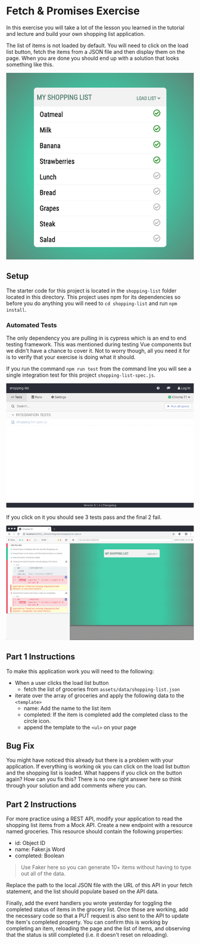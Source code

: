 # Fetch & Promises Exercise

In this exercise you will take a lot of the lesson you learned in the tutorial and lecture and build your own shopping list application.

The list of items is not loaded by default. You will need to click on the load list button, fetch the items from a JSON file and then display them on the page. When you are done you should end up with a solution that looks something like this.

![Shopping List Solution](img/shopping-list-solution.png)

## Setup

The starter code for this project is located in the `shopping-list` folder located in this directory. This project uses npm for its dependencies so before you do anything you will need to `cd shopping-list` and run `npm install`.

### Automated Tests

The only dependency you are pulling in is cypress which is an end to end testing framework. This was mentioned during testing Vue components but we didn't have a chance to cover it. Not to worry though, all you need it for is to verify that your exercise is doing what it should.

If you run the command `npm run test` from the command line you will see a single integration test for this project `shopping-list-spec.js`.

![Shopping List Spec](img/cypress-open.png)

If you click on it you should see 3 tests pass and the final 2 fail.

![Shopping List Tests](img/test-runner.png)

## Part 1 Instructions

To make this application work you will need to the following:

* When a user clicks the load list button
    * fetch the list of groceries from `assets/data/shopping-list.json`
* iterate over the array of groceries and apply the following data to the `<template>`
    * name: Add the name to the list item
    * completed: If the item is completed add the completed class to the circle icon.
    * append the template to the `<ul>` on your page

## Bug Fix

You might have noticed this already but there is a problem with your application. If everything is working ok you can click on the load list button and the shopping list is loaded. What happens if you click on the button again? How can you fix this? There is no one right answer here so think through your solution and add comments where you can.

## Part 2 Instructions

For more practice using a REST API, modify your application to read the shopping list items from a Mock API.
Create a new endpoint with a resource named groceries. This resource should contain the following properties:

- id: Object ID
- name: Faker.js Word
- completed: Boolean

> Use Faker here so you can generate 10+ items without having to type out all of the data.

Replace the path to the local JSON file with the URL of this API in your fetch statement, and the list should populate based on the API data.

Finally, add the event handlers you wrote yesterday for toggling the completed status of items in the grocery list. Once those are working, add the necessary code so that a PUT request is also sent to the API to update the item's completed property. You can confirm this is working by completing an item, reloading the page and the list of items, and observing that the status is still completed (i.e. it doesn't reset on reloading).
